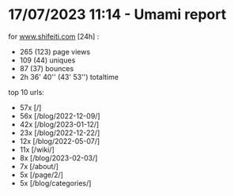 # 17/07/2023 11:14 - Umami report
for www.shifeiti.com [24h] :

 - 265 (123) page views
 - 109 (44) uniques
 - 87 (37) bounces
 - 2h 36' 40'' (43' 53'') totaltime


top 10 urls:
 - 57x [/]
 - 56x [/blog/2022-12-09/]
 - 42x [/blog/2023-01-12/]
 - 23x [/blog/2022-12-22/]
 - 12x [/blog/2022-05-07/]
 - 11x [/wiki/]
 - 8x [/blog/2023-02-03/]
 - 7x [/about/]
 - 5x [/page/2/]
 - 5x [/blog/categories/]


